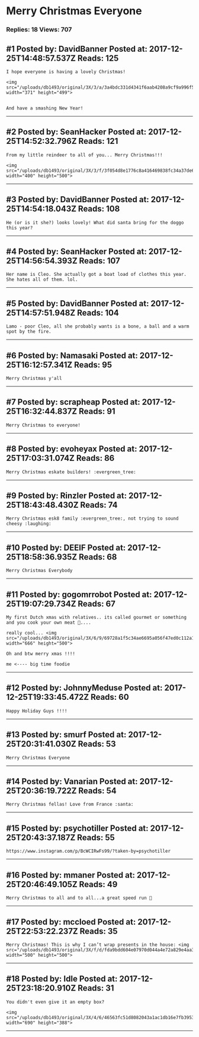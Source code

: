 # Merry Christmas Everyone

### Replies: 18 Views: 707

## \#1 Posted by: DavidBanner Posted at: 2017-12-25T14:48:57.537Z Reads: 125

```
I hope everyone is having a lovely Christmas!

<img src="/uploads/db1493/original/3X/3/a/3a4bdc331d4341f6aab4208a9cf9a996f58e2e80.jpg" width="371" height="499">


And have a smashing New Year!
```

---
## \#2 Posted by: SeanHacker Posted at: 2017-12-25T14:52:32.796Z Reads: 121

```
From my little reindeer to all of you... Merry Christmas!!!

<img src="/uploads/db1493/original/3X/3/f/3f054d8e1776c8a416469838fc34a37de6601188.jpg" width="400" height="500">
```

---
## \#3 Posted by: DavidBanner Posted at: 2017-12-25T14:54:18.043Z Reads: 108

```
He (or is it she?) looks lovely! What did santa bring for the doggo this year?
```

---
## \#4 Posted by: SeanHacker Posted at: 2017-12-25T14:56:54.393Z Reads: 107

```
Her name is Cleo. She actually got a boat load of clothes this year. She hates all of them. lol.
```

---
## \#5 Posted by: DavidBanner Posted at: 2017-12-25T14:57:51.948Z Reads: 104

```
Lamo - poor Cleo, all she probably wants is a bone, a ball and a warm spot by the fire.
```

---
## \#6 Posted by: Namasaki Posted at: 2017-12-25T16:12:57.341Z Reads: 95

```
Merry Christmas y'all
```

---
## \#7 Posted by: scrapheap Posted at: 2017-12-25T16:32:44.837Z Reads: 91

```
Merry Christmas to everyone!
```

---
## \#8 Posted by: evoheyax Posted at: 2017-12-25T17:03:31.074Z Reads: 86

```
Merry Christmas eskate builders! :evergreen_tree:
```

---
## \#9 Posted by: Rinzler Posted at: 2017-12-25T18:43:48.430Z Reads: 74

```
Merry Christmas esk8 family :evergreen_tree:, not trying to sound cheesy :laughing:
```

---
## \#10 Posted by: DEEIF Posted at: 2017-12-25T18:58:36.935Z Reads: 68

```
Merry Christmas Everybody
```

---
## \#11 Posted by: gogomrrobot Posted at: 2017-12-25T19:07:29.734Z Reads: 67

```
My first Dutch xmas with relatives.. its called gourmet or something and you cook your own meat 🍖....

really cool... <img src="/uploads/db1493/original/3X/6/9/69728a1f5c34ae6695a056f47ed0c112a1f2ad38.JPG" width="666" height="500">

Oh and btw merry xmas !!!!

me <---- big time foodie
```

---
## \#12 Posted by: JohnnyMeduse Posted at: 2017-12-25T19:33:45.472Z Reads: 60

```
Happy Holiday Guys !!!!
```

---
## \#13 Posted by: smurf Posted at: 2017-12-25T20:31:41.030Z Reads: 53

```
Merry Christmas Everyone
```

---
## \#14 Posted by: Vanarian Posted at: 2017-12-25T20:36:19.722Z Reads: 54

```
Merry Christmas fellas! Love from France :santa:
```

---
## \#15 Posted by: psychotiller Posted at: 2017-12-25T20:43:37.187Z Reads: 55

```
https://www.instagram.com/p/BcWCIRwFs99/?taken-by=psychotiller
```

---
## \#16 Posted by: mmaner Posted at: 2017-12-25T20:46:49.105Z Reads: 49

```
Merry Christmas to all and to all...a great speed run 🤘
```

---
## \#17 Posted by: mccloed Posted at: 2017-12-25T22:53:22.237Z Reads: 35

```
Merry Christmas! This is why I can’t wrap presents in the house: <img src="/uploads/db1493/original/3X/f/d/fda9bdd604e07970d044a4e72a829e4aa334dc1f.jpeg" width="500" height="500">
```

---
## \#18 Posted by: Idle Posted at: 2017-12-25T23:18:20.910Z Reads: 31

```
You didn't even give it an empty box? 

<img src="/uploads/db1493/original/3X/4/6/46563fc51d8082043a1ac1db16e7fb395339bbf3.jpg" width="690" height="388">
```

---
